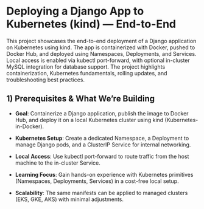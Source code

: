 # Deploying a Django App to Kubernetes (kind) — End-to-End
This project showcases the end-to-end deployment of a Django application on Kubernetes using kind.
The app is containerized with Docker, pushed to Docker Hub, and deployed using Namespaces, Deployments, and Services.
Local access is enabled via kubectl port-forward, with optional in-cluster MySQL integration for database support.
The project highlights containerization, Kubernetes fundamentals, rolling updates, and troubleshooting best practices.

## 1) Prerequisites & What We’re Building

- **Goal**: Containerize a Django application, publish the image to Docker Hub, and deploy it on a local Kubernetes cluster using kind (Kubernetes-in-Docker).

- **Kubernetes Setup**: Create a dedicated Namespace, a Deployment to manage Django pods, and a ClusterIP Service for internal networking.

- **Local Access**: Use kubectl port-forward to route traffic from the host machine to the in-cluster Service.

- **Learning Focus**: Gain hands-on experience with Kubernetes primitives (Namespaces, Deployments, Services) in a cost-free local setup.

- **Scalability**: The same manifests can be applied to managed clusters (EKS, GKE, AKS) with minimal adjustments.

